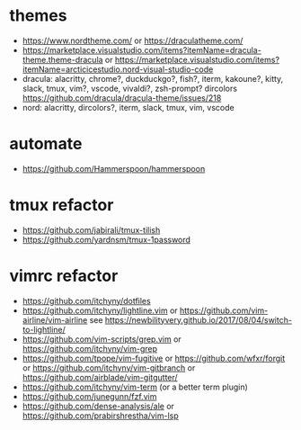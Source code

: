 # themes
* https://www.nordtheme.com/
    or https://draculatheme.com/
* https://marketplace.visualstudio.com/items?itemName=dracula-theme.theme-dracula
    or https://marketplace.visualstudio.com/items?itemName=arcticicestudio.nord-visual-studio-code
* dracula: alacritty, chrome?, duckduckgo?, fish?, iterm, kakoune?, kitty, slack, tmux, vim?, vscode, vivaldi?, zsh-prompt?
 dircolors https://github.com/dracula/dracula-theme/issues/218
* nord: alacritty, dircolors?, iterm, slack, tmux, vim, vscode

# automate
* https://github.com/Hammerspoon/hammerspoon

# tmux refactor
* https://github.com/jabirali/tmux-tilish
* https://github.com/yardnsm/tmux-1password

# vimrc refactor
* https://github.com/itchyny/dotfiles
* https://github.com/itchyny/lightline.vim 
    or https://github.com/vim-airline/vim-airline 
  see https://newbilityvery.github.io/2017/08/04/switch-to-lightline/
* https://github.com/vim-scripts/grep.vim
    or https://github.com/itchyny/vim-grep
* https://github.com/tpope/vim-fugitive
    or https://github.com/wfxr/forgit
    or https://github.com/itchyny/vim-gitbranch
    or https://github.com/airblade/vim-gitgutter/
* https://github.com/itchyny/vim-term (or a better term plugin)
* https://github.com/junegunn/fzf.vim
* https://github.com/dense-analysis/ale
    or https://github.com/prabirshrestha/vim-lsp
